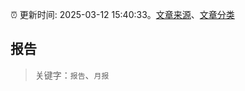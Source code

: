:alarm_clock: 更新时间: 2025-03-12 15:40:33。[文章来源](/README.md)、[文章分类](/TAGS.md)

## 报告


> 关键字：`报告`、`月报`



